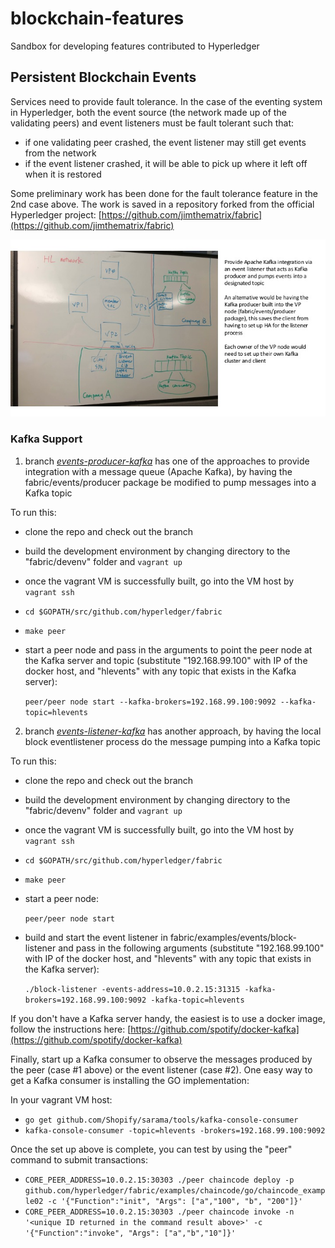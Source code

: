 # blockchain-features
Sandbox for developing features contributed to Hyperledger

## Persistent Blockchain Events
Services need to provide fault tolerance. In the case of the eventing system in Hyperledger, both the event source (the network made up of the validating peers) and event listeners must be fault tolerant such that: 
* if one validating peer crashed, the event listener may still get events from the network
* if the event listener crashed, it will be able to pick up where it left off when it is restored

Some preliminary work has been done for the fault tolerance feature in the 2nd case above. The work is saved in a repository forked from the official Hyperledger project: [https://github.com/jimthematrix/fabric](https://github.com/jimthematrix/fabric)

![Hyperledger support for message queue](https://github.com/jimthematrix/blockchain-features/blob/master/events/hyperledger-ent-int.jpg "Hyperledger support for message queue")

### Kafka Support
1. branch *[events-producer-kafka](https://github.com/jimthematrix/fabric/tree/events-producer-kafka)* has one of the approaches to provide integration with a message queue (Apache Kafka), by having the fabric/events/producer package be modified to pump messages into a Kafka topic

  To run this:

  * clone the repo and check out the branch
  * build the development environment by changing directory to the "fabric/devenv" folder and `vagrant up`
  * once the vagrant VM is successfully built, go into the VM host by `vagrant ssh`
  * `cd $GOPATH/src/github.com/hyperledger/fabric`
  * `make peer`
  * start a peer node and pass in the arguments to point the peer node at the Kafka server and topic (substitute "192.168.99.100" with IP of the docker host, and "hlevents" with any topic that exists in the Kafka server):

    `peer/peer node start --kafka-brokers=192.168.99.100:9092 --kafka-topic=hlevents`


2. branch *[events-listener-kafka](https://github.com/jimthematrix/fabric/tree/events-listener-kafka)* has another approach, by having the local block eventlistener process do the message pumping into a Kafka topic

  To run this:

  * clone the repo and check out the branch
  * build the development environment by changing directory to the "fabric/devenv" folder and `vagrant up`
  * once the vagrant VM is successfully built, go into the VM host by `vagrant ssh`
  * `cd $GOPATH/src/github.com/hyperledger/fabric`
  * `make peer`
  * start a peer node:

    `peer/peer node start`

  * build and start the event listener in fabric/examples/events/block-listener and pass in the following arguments (substitute "192.168.99.100" with IP of the docker host, and "hlevents" with any topic that exists in the Kafka server):

    `./block-listener -events-address=10.0.2.15:31315 -kafka-brokers=192.168.99.100:9092 -kafka-topic=hlevents`

If you don't have a Kafka server handy, the easiest is to use a docker image, follow the instructions here: [https://github.com/spotify/docker-kafka](https://github.com/spotify/docker-kafka)

Finally, start up a Kafka consumer to observe the messages produced by the peer (case #1 above) or the event listener (case #2). One easy way to get a Kafka consumer is installing the GO implementation:

In your vagrant VM host:

  * `go get github.com/Shopify/sarama/tools/kafka-console-consumer`
  * `kafka-console-consumer -topic=hlevents -brokers=192.168.99.100:9092`

Once the set up above is complete, you can test by using the "peer" command to submit transactions:

* `CORE_PEER_ADDRESS=10.0.2.15:30303 ./peer chaincode deploy -p github.com/hyperledger/fabric/examples/chaincode/go/chaincode_example02 -c '{"Function":"init", "Args": ["a","100", "b", "200"]}'`
* `CORE_PEER_ADDRESS=10.0.2.15:30303 ./peer chaincode invoke -n '<unique ID returned in the command result above>' -c '{"Function":"invoke", "Args": ["a","b","10"]}'`